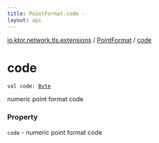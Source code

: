 ```yaml
---
title: PointFormat.code - 
layout: api
---
```


<div class='api-docs-breadcrumbs'><a href="../index.html">io.ktor.network.tls.extensions</a> / <a href="index.html">PointFormat</a> / <a href="./code.html">code</a></div>

# code

<div class="signature"><code><span class="keyword">val </span><span class="identifier">code</span><span class="symbol">: </span><a href="https://kotlinlang.org/api/latest/jvm/stdlib/kotlin/-byte/index.html"><span class="identifier">Byte</span></a></code></div>

numeric point format code

### Property

<code>code</code> - numeric point format code
